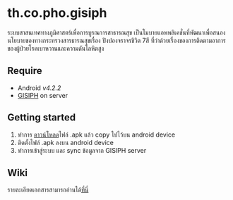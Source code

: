 # th.co.pho.gisiph
ระบบสาสนเทศทางภูมิศาสตร์เพื่อการบูรณการสาธารณสุข เป็นโมบายแอพพลิเคชั่นที่พัฒนาเพื่อสนองนโยบายของทางกระทรวงสารธารณสุขเรื่อง ปิงปองจราจรชิวิต 7สี ที่ว่าด้วยเรื่องของการติดตามอาการของผู้ป่วยโรคเบาหวานและความดันโลหิตสูง



## Require
* Android _v4.2.2_
* [GISIPH](https://github.com/gigsth/gisiph) on server


## Getting started
1. ทำการ [ดาวน์โหลด](https://www.dropbox.com/s/mk2b6jw4sw4pa8y/GISIPH%20-%20v1.0.apk?dl=1)ไฟล์ .apk แล้ว copy ไปไว้บน android device
2. ติดตั้งไฟล์ .apk ลงบน android device
3. ทำการเข้าสู่ระบบ และ sync ข้อมูลจาก GISIPH server

## Wiki
รายละเอียดเอกสารสามารถอ่านได้[ที่นี่](https://github.com/nwatth/th.co.pho.gisiph/wiki)
